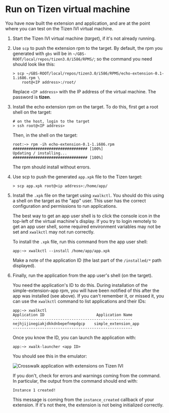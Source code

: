 # Run on Tizen virtual machine

You have now built the extension and application, and are at the point where you can test on the Tizen IVI virtual machine.

1.  Start the Tizen IVI virtual machine (*target*), if it's not already running.

2.  Use `scp` to push the extension rpm to the target. By default, the rpm you generated with `gbs` will be in `~/GBS-ROOT/local/repos/tizen3.0/i586/RPMS/`; so the command you need should look like this:

        > scp ~/GBS-ROOT/local/repos/tizen3.0/i586/RPMS/echo-extension-0.1-1.i686.rpm \
            root@<IP address>:/root/

    Replace `<IP address>` with the IP address of the virtual machine. The password is **tizen**.

3.  Install the echo extension rpm on the target. To do this, first get a root shell on the target:

        # on the host, login to the target
        > ssh root@<IP address>

    Then, in the shell on the target:

        root:~> rpm -ih echo-extension-0.1-1.i686.rpm
        ################################# [100%]
        Updating / installing...
        ################################# [100%]

    The rpm should install without errors.

4.  Use scp to push the generated `app.xpk` file to the Tizen target:

        > scp app.xpk root@<ip address>:/home/app/

5.  Install the `.xpk` file on the target using `xwalkctl`. You should do this using a shell on the target as the "app" user. This user has the correct configuration and permissions to run applications.

    The best way to get an app user shell is to click the console icon in the top-left of the virtual machine's display. If you try to login remotely to get an app user shell, some required environment variables may not be set and `xwalkctl` may not run correctly.

    To install the `.xpk` file, run this command from the app user shell:

        app:~> xwalkctl --install /home/app/app.xpk

    Make a note of the application ID (the last part of the `/installed/*` path displayed).

6.  Finally, run the application from the app user's shell (on the target).

    You need the application's ID to do this. During installation of the simple-extension-app rpm, you will have been notified of this after the app was installed (see above). If you can't remember it, or missed it, you can use the `xwalkctl` command to list applications and their IDs:

        app:~> xwalkctl
        Application ID                       Application Name
        -----------------------------------------------------
        nejhjijinegiakjdkkdnbepefnmpdgcp	simple_extension_app
        -----------------------------------------------------

    Once you know the ID, you can launch the application with:

        app:~> xwalk-launcher <app ID>

    You should see this in the emulator:

    ![Crosswalk application with extensions on Tizen IVI](/assets/tizen-ivi3-emulator-echo-extension.png)

    If you don't, check for errors and warnings coming from the command. In particular, the output from the command should end with:

        Instance 1 created!

    This message is coming from the `instance_created` callback of your extension. If it's not there, the extension is not being initialized correctly.
